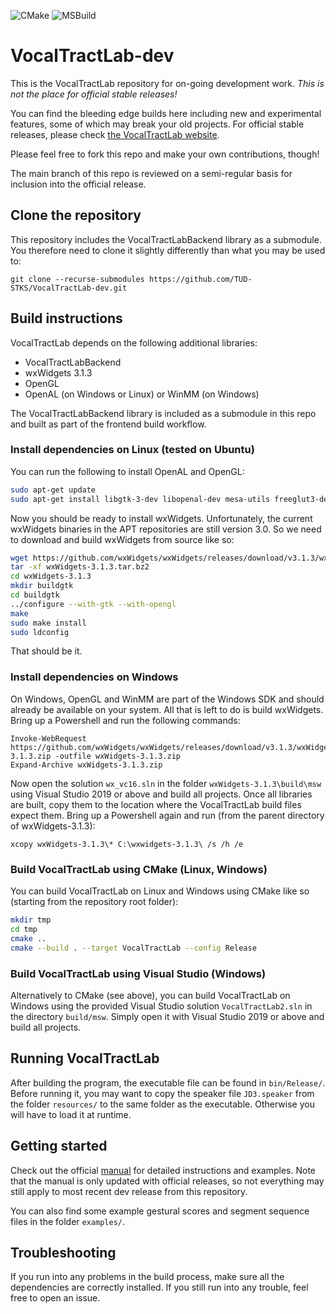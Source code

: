 ![CMake](https://github.com/TUD-STKS/VocalTractLab-dev/actions/workflows/cmake.yml/badge.svg) ![MSBuild](https://github.com/TUD-STKS/VocalTractLab-dev/actions/workflows/msbuild.yml/badge.svg)

# VocalTractLab-dev

This is the VocalTractLab repository for on-going development work. *This is not the place for official stable releases!* 

You can find the bleeding edge builds here including new and experimental features, some of which may break your old projects. For official stable releases, please check [the VocalTractLab website](https://www.vocaltractlab.de).

Please feel free to fork this repo and make your own contributions, though! 

The main branch of this repo is reviewed on a semi-regular basis for inclusion into the official release.

## Clone the repository
This repository includes the VocalTractLabBackend library as a submodule. You therefore need to clone it slightly differently than what you may be used to:

```
git clone --recurse-submodules https://github.com/TUD-STKS/VocalTractLab-dev.git
```

## Build instructions
VocalTractLab depends on the following additional libraries:

- VocalTractLabBackend 
- wxWidgets 3.1.3
- OpenGL
- OpenAL (on Windows or Linux) or WinMM (on Windows)

The VocalTractLabBackend library is included as a submodule in this repo and built as part of the frontend build workflow.

### Install dependencies on Linux (tested on Ubuntu)
You can run the following to install OpenAL and OpenGL:

```bash
sudo apt-get update 
sudo apt-get install libgtk-3-dev libopenal-dev mesa-utils freeglut3-dev
```

Now you should be ready to install wxWidgets. Unfortunately, the current wxWidgets binaries in the APT repositories are still version 3.0. So we need to download and build wxWidgets from source like so:

```bash
wget https://github.com/wxWidgets/wxWidgets/releases/download/v3.1.3/wxWidgets-3.1.3.tar.bz2
tar -xf wxWidgets-3.1.3.tar.bz2
cd wxWidgets-3.1.3
mkdir buildgtk
cd buildgtk
../configure --with-gtk --with-opengl
make
sudo make install
sudo ldconfig
```

That should be it.

### Install dependencies on Windows
On Windows, OpenGL and WinMM are part of the Windows SDK and should already be available on your system. All that is left to do is build wxWidgets. Bring up a Powershell and run the following commands:

```pwsh
Invoke-WebRequest https://github.com/wxWidgets/wxWidgets/releases/download/v3.1.3/wxWidgets-3.1.3.zip -outfile wxWidgets-3.1.3.zip
Expand-Archive wxWidgets-3.1.3.zip
```

Now open the solution `wx_vc16.sln` in the folder `wxWidgets-3.1.3\build\msw` using Visual Studio 2019 or above and build all projects.
Once all libraries are built, copy them to the location where the VocalTractLab build files expect them. Bring up a Powershell again and run (from the parent directory of wxWidgets-3.1.3):

```pwsh
xcopy wxWidgets-3.1.3\* C:\wxwidgets-3.1.3\ /s /h /e
```

### Build VocalTractLab using CMake (Linux, Windows)
You can build VocalTractLab on Linux and Windows using CMake like so (starting from the repository root folder):

```bash
mkdir tmp
cd tmp
cmake ..
cmake --build . --target VocalTractLab --config Release
```

### Build VocalTractLab using Visual Studio (Windows)
Alternatively to CMake (see above), you can build VocalTractLab on Windows using the provided Visual Studio solution `VocalTractLab2.sln` in the directory `build/msw`. Simply open it with Visual Studio 2019 or above and build all projects.

## Running VocalTractLab
After building the program, the executable file can be found in `bin/Release/`. Before running it, you may want to copy the speaker file `JD3.speaker` from the folder `resources/` to the same folder as the executable. Otherwise you will have to load it at runtime.

## Getting started
Check out the official [manual](https://www.vocaltractlab.de/download-vocaltractlab/VTL2.3-manual.pdf) for detailed instructions and examples. Note that the manual is only updated with official releases, so not everything may still apply to most recent dev release from this repository.

You can also find some example gestural scores and segment sequence files in the folder `examples/`.

## Troubleshooting
If you run into any problems in the build process, make sure all the dependencies are correctly installed. If you still run into any trouble, feel free to open an issue.


